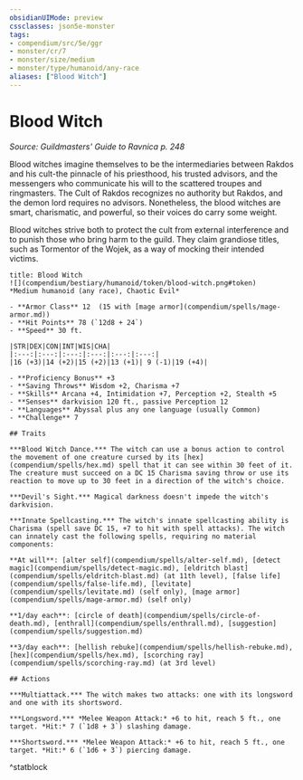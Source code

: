 ```yaml
---
obsidianUIMode: preview
cssclasses: json5e-monster
tags:
- compendium/src/5e/ggr
- monster/cr/7
- monster/size/medium
- monster/type/humanoid/any-race
aliases: ["Blood Witch"]
---
```

# Blood Witch
*Source: Guildmasters' Guide to Ravnica p. 248*  

Blood witches imagine themselves to be the intermediaries between Rakdos and his cult-the pinnacle of his priesthood, his trusted advisors, and the messengers who communicate his will to the scattered troupes and ringmasters. The Cult of Rakdos recognizes no authority but Rakdos, and the demon lord requires no advisors. Nonetheless, the blood witches are smart, charismatic, and powerful, so their voices do carry some weight.

Blood witches strive both to protect the cult from external interference and to punish those who bring harm to the guild. They claim grandiose titles, such as Tormentor of the Wojek, as a way of mocking their intended victims.

```ad-statblock
title: Blood Witch
![](compendium/bestiary/humanoid/token/blood-witch.png#token)
*Medium humanoid (any race), Chaotic Evil*

- **Armor Class** 12  (15 with [mage armor](compendium/spells/mage-armor.md))
- **Hit Points** 78 (`12d8 + 24`)
- **Speed** 30 ft.

|STR|DEX|CON|INT|WIS|CHA|
|:---:|:---:|:---:|:---:|:---:|:---:|
|16 (+3)|14 (+2)|15 (+2)|13 (+1)| 9 (-1)|19 (+4)|

- **Proficiency Bonus** +3
- **Saving Throws** Wisdom +2, Charisma +7
- **Skills** Arcana +4, Intimidation +7, Perception +2, Stealth +5
- **Senses** darkvision 120 ft., passive Perception 12
- **Languages** Abyssal plus any one language (usually Common)
- **Challenge** 7

## Traits

***Blood Witch Dance.*** The witch can use a bonus action to control the movement of one creature cursed by its [hex](compendium/spells/hex.md) spell that it can see within 30 feet of it. The creature must succeed on a DC 15 Charisma saving throw or use its reaction to move up to 30 feet in a direction of the witch's choice.

***Devil's Sight.*** Magical darkness doesn't impede the witch's darkvision.

***Innate Spellcasting.*** The witch's innate spellcasting ability is Charisma (spell save DC 15, +7 to hit with spell attacks). The witch can innately cast the following spells, requiring no material components:

**At will**: [alter self](compendium/spells/alter-self.md), [detect magic](compendium/spells/detect-magic.md), [eldritch blast](compendium/spells/eldritch-blast.md) (at 11th level), [false life](compendium/spells/false-life.md), [levitate](compendium/spells/levitate.md) (self only), [mage armor](compendium/spells/mage-armor.md) (self only)

**1/day each**: [circle of death](compendium/spells/circle-of-death.md), [enthrall](compendium/spells/enthrall.md), [suggestion](compendium/spells/suggestion.md)

**3/day each**: [hellish rebuke](compendium/spells/hellish-rebuke.md), [hex](compendium/spells/hex.md), [scorching ray](compendium/spells/scorching-ray.md) (at 3rd level)

## Actions

***Multiattack.*** The witch makes two attacks: one with its longsword and one with its shortsword.

***Longsword.*** *Melee Weapon Attack:* +6 to hit, reach 5 ft., one target. *Hit:* 7 (`1d8 + 3`) slashing damage.

***Shortsword.*** *Melee Weapon Attack:* +6 to hit, reach 5 ft., one target. *Hit:* 6 (`1d6 + 3`) piercing damage.
```
^statblock